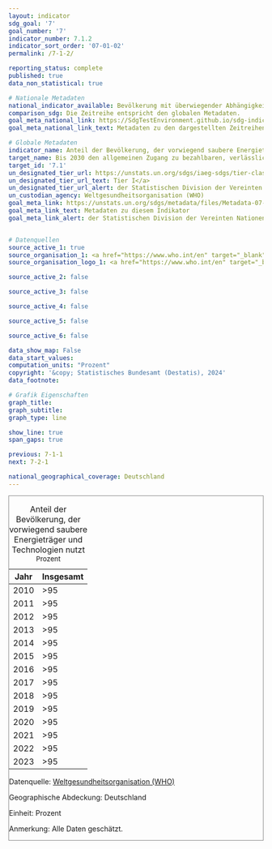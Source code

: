 ```yaml
---
layout: indicator    
sdg_goal: '7'    
goal_number: '7'    
indicator_number: 7.1.2    
indicator_sort_order: '07-01-02'    
permalink: /7-1-2/    

reporting_status: complete    
published: true    
data_non_statistical: true    

# Nationale Metadaten    
national_indicator_available: Bevölkerung mit überwiegender Abhängigkeit von sauberen Energieträgern und Technologien    
comparison_sdg: Die Zeitreihe entspricht den globalen Metadaten.    
goal_meta_national_link: https://SdgTestEnvironment.github.io/sdg-indicators/public/Meta/7.1.2.pdf
goal_meta_national_link_text: Metadaten zu den dargestellten Zeitreihen    

# Globale Metadaten    
indicator_name: Anteil der Bevölkerung, der vorwiegend saubere Energieträger und Technologien nutzt    
target_name: Bis 2030 den allgemeinen Zugang zu bezahlbaren, verlässlichen und modernen Energiedienstleistungen sichern    
target_id: '7.1'    
un_designated_tier_url: https://unstats.un.org/sdgs/iaeg-sdgs/tier-classification/'    
un_designated_tier_url_text: Tier I</a>    
un_designated_tier_url_alert: der Statistischen Division der Vereinten Nationen    
un_custodian_agency: Weltgesundheitsorganisation (WHO)    
goal_meta_link: https://unstats.un.org/sdgs/metadata/files/Metadata-07-01-02.pdf    
goal_meta_link_text: Metadaten zu diesem Indikator    
goal_meta_link_alert: der Statistischen Division der Vereinten Nationen    


# Datenquellen
source_active_1: true
source_organisation_1: <a href="https://www.who.int/en" target="_blank"> Weltgesundheitsorganisation (WHO) </a>
source_organisation_logo_1: <a href="https://www.who.int/en" target="_blank"><img src="https://sdg-indikatoren.de/public/OrgImgDe/who.png" alt="Logo who" style="height:60px; width:148px"/></a>

source_active_2: false

source_active_3: false

source_active_4: false

source_active_5: false

source_active_6: false

data_show_map: False    
data_start_values:     
computation_units: "Prozent"    
copyright: '&copy; Statistisches Bundesamt (Destatis), 2024'    
data_footnote:     

# Grafik Eigenschaften    
graph_title:
graph_subtitle:     
graph_type: line    

show_line: true
span_gaps: true    

previous: 7-1-1    
next: 7-2-1    

national_geographical_coverage: Deutschland    
---
```



<div class="tab-content data view" style="border: 1px solid #888;">
  <div  id="tableview" class="tab-pane active" role="tabpanel" aria-hidden="false" tabindex="0" aria-labelledby="tab-tableview">
    <div id="selectionsTable">
      <div id="DataTables_Table_0_wrapper" class="dataTables_wrapper dt-bootstrap5 no-footer">
        <div class="row">
          <div class="col-sm-12">
            <table id="DataTables_Table_0" class="table table-hover dataTable no-footer" style="width: 100%;">
              <caption>Anteil der Bevölkerung, der vorwiegend saubere Energieträger und Technologien nutzt<br><small>Prozent</small></caption>
              <thead>
                <th scope="col">Jahr</th>    
                <th scope="col">Insgesamt</th>
              </thead>
              <tbody>
                <tr>
                  <td>2010</td>
                  <td>>95</td>
                </tr>
                <tr>
                  <td>2011</td>
                  <td>>95</td>
                </tr>
                <tr>
                  <td>2012</td>
                  <td>>95</td>
                </tr>
                <tr>
                  <td>2013</td>
                  <td>>95</td>
                </tr>
                <tr>
                  <td>2014</td>
                  <td>>95</td>
                </tr>
                <tr>
                  <td>2015</td>
                  <td>>95</td>
                </tr>
                <tr>
                  <td>2016</td>
                  <td>>95</td>
                </tr>
                <tr>
                  <td>2017</td>
                  <td>>95</td>
                </tr>
                <tr>
                  <td>2018</td>
                  <td>>95</td>
                </tr>
                <tr>
                  <td>2019</td>
                  <td>>95</td>
                </tr>
                <tr>
                  <td>2020</td>
                  <td>>95</td>
                </tr>
                <tr>
                  <td>2021</td>
                  <td>>95</td>
                </tr>
                <tr>
                  <td>2022</td>
                  <td>>95</td>
                </tr>
                <tr>
                  <td>2023</td>
                  <td>>95</td>
                </tr>
              </tbody>
            </table>
          </div>
        </div>
      </div>
    </div>
  </div>
  <div id="datatableFooter">  
    <p>Datenquelle: <a href="https://www.who.org/int/en" target="_blank"> Weltgesundheitsorganisation (WHO) </a></p>
    <p>Geographische Abdeckung: Deutschland</p>
    <p>Einheit: Prozent</p>
    <p>Anmerkung: Alle Daten geschätzt.</p>

  </div>
</div>
